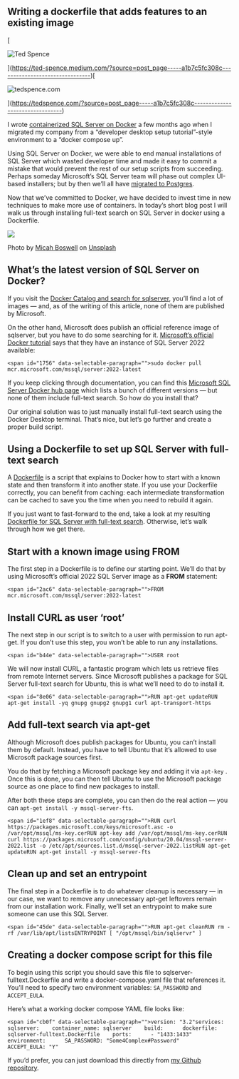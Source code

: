 ## Writing a dockerfile that adds features to an existing image

[

![Ted Spence](https://miro.medium.com/v2/resize:fill:88:88/0*jBizWW8qVTeqjFEI.jpeg)



](https://ted-spence.medium.com/?source=post_page-----a1b7c5fc308c--------------------------------)[

![tedspence.com](https://miro.medium.com/v2/resize:fill:48:48/1*oynTmr85CbU2euXlrGH_Tg.jpeg)



](https://tedspence.com/?source=post_page-----a1b7c5fc308c--------------------------------)

I wrote [containerized SQL Server on Docker](https://tedspence.com/containerized-sql-server-on-docker-ff6082464be7) a few months ago when I migrated my company from a “developer desktop setup tutorial”-style environment to a “docker compose up”.

Using SQL Server on Docker, we were able to end manual installations of SQL Server which wasted developer time and made it easy to commit a mistake that would prevent the rest of our setup scripts from succeeding. Perhaps someday Microsoft’s SQL Server team will phase out complex UI-based installers; but by then we’ll all have [migrated to Postgres](https://tedspence.com/part-1-designing-an-api-with-dotnet-and-postgres-4fbefb898e68).

Now that we’ve committed to Docker, we have decided to invest time in new techniques to make more use of containers. In today’s short blog post I will walk us through installing full-text search on SQL Server in docker using a Dockerfile.

![](https://miro.medium.com/v2/resize:fit:640/1*7Nl-705mb4HoK7zmaldSvg.jpeg)

Photo by [Micah Boswell](https://unsplash.com/@micahboswell?utm_source=unsplash&utm_medium=referral&utm_content=creditCopyText) on [Unsplash](https://unsplash.com/photos/00nHr1Lpq6w?utm_source=unsplash&utm_medium=referral&utm_content=creditCopyText)

## What’s the latest version of SQL Server on Docker?

If you visit the [Docker Catalog and search for sqlserver](https://hub.docker.com/search?q=sqlserver), you’ll find a lot of images — and, as of the writing of this article, none of them are published by Microsoft.

On the other hand, Microsoft does publish an official reference image of sqlserver, but you have to do some searching for it. [Microsoft’s official Docker tutorial](https://learn.microsoft.com/en-us/sql/linux/quickstart-install-connect-docker?view=sql-server-ver16&pivots=cs1-bash) says that they have an instance of SQL Server 2022 available:

```
<span id="1756" data-selectable-paragraph="">sudo docker pull mcr.microsoft.com/mssql/server:2022-latest
```

If you keep clicking through documentation, you can find this [Microsoft SQL Server Docker hub page](https://hub.docker.com/_/microsoft-mssql-server) which lists a bunch of different versions — but none of them include full-text search. So how do you install that?

Our original solution was to just manually install full-text search using the Docker Desktop terminal. That’s nice, but let’s go further and create a proper build script.

## Using a Dockerfile to set up SQL Server with full-text search

A [Dockerfile](https://docs.docker.com/engine/reference/builder/) is a script that explains to Docker how to start with a known state and then transform it into another state. If you use your Dockerfile correctly, you can benefit from caching: each intermediate transformation can be cached to save you the time when you need to rebuild it again.

If you just want to fast-forward to the end, take a look at my resulting [Dockerfile for SQL Server with full-text search](https://github.com/tspence/docker-examples/blob/main/sqlserver-fulltext/Dockerfile). Otherwise, let’s walk through how we get there.

## Start with a known image using FROM

The first step in a Dockerfile is to define our starting point. We’ll do that by using Microsoft’s official 2022 SQL Server image as a **FROM** statement:

```
<span id="2ac6" data-selectable-paragraph="">FROM mcr.microsoft.com/mssql/server:2022-latest
```

## Install CURL as user ‘root’

The next step in our script is to switch to a user with permission to run apt-get. If you don’t use this step, you won’t be able to run any installations.

```
<span id="b44e" data-selectable-paragraph="">USER root
```

We will now install CURL, a fantastic program which lets us retrieve files from remote Internet servers. Since Microsoft publishes a package for SQL Server full-text search for Ubuntu, this is what we’ll need to do to install it.

```
<span id="8e06" data-selectable-paragraph="">RUN apt-get updateRUN apt-get install -yq gnupg gnupg2 gnupg1 curl apt-transport-https
```

## Add full-text search via apt-get

Although Microsoft does publish packages for Ubuntu, you can’t install them by default. Instead, you have to tell Ubuntu that it’s allowed to use Microsoft package sources first.

You do that by fetching a Microsoft package key and adding it via `apt-key` . Once this is done, you can then tell Ubuntu to use the Microsoft package source as one place to find new packages to install.

After both these steps are complete, you can then do the real action — you can `apt-get install -y mssql-server-fts`.

```
<span id="1ef8" data-selectable-paragraph="">RUN curl https://packages.microsoft.com/keys/microsoft.asc -o /var/opt/mssql/ms-key.cerRUN apt-key add /var/opt/mssql/ms-key.cerRUN curl https://packages.microsoft.com/config/ubuntu/20.04/mssql-server-2022.list -o /etc/apt/sources.list.d/mssql-server-2022.listRUN apt-get updateRUN apt-get install -y mssql-server-fts
```

## Clean up and set an entrypoint

The final step in a Dockerfile is to do whatever cleanup is necessary — in our case, we want to remove any unnecessary apt-get leftovers remain from our installation work. Finally, we’ll set an entrypoint to make sure someone can use this SQL Server.

```
<span id="45de" data-selectable-paragraph="">RUN apt-get cleanRUN rm -rf /var/lib/apt/listsENTRYPOINT [ "/opt/mssql/bin/sqlservr" ]
```

## Creating a docker compose script for this file

To begin using this script you should save this file to sqlserver-fulltext.Dockerfile and write a docker-compose.yaml file that references it. You’ll need to specify two environment variables: `SA_PASSWORD` and `ACCEPT_EULA`.

Here’s what a working docker compose YAML file looks like:

```
<span id="cb0f" data-selectable-paragraph="">version: "3.2"services:  sqlserver:    container_name: sqlserver    build:      dockerfile: sqlserver-fulltext.Dockerfile    ports:      - "1433:1433"    environment:      SA_PASSWORD: "Some4Complex#Password"      ACCEPT_EULA: "Y"
```

If you’d prefer, you can just download this directly from [my Github repository](https://github.com/tspence/docker-examples).